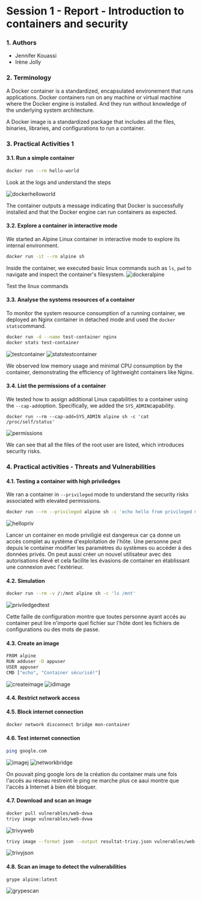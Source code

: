 # Session 1 - Report - Introduction to containers and security

### 1. Authors

- Jennifer Kouassi
- Irène Jolly

### 2. Terminology

A Docker container is a standardized, encapsulated environement that runs applications. Docker containers run on any machine or virtual machine where the Docker engine is installed. And they run without knowledge of the underlying system architecture. 

A Docker image is a standardized package that includes all the files, binaries, libraries, and configurations to run a container. 

### 3. Practical Activities 1

#### 3.1. Run a simple container

````bash 
docker run --rm hello-world
````
Look at the logs and understand the steps

![dockerhelloworld](../session1/images/dockerhelloworld.png)

The container outputs a message indicating that Docker is successfully installed and that the Docker engine can run containers as expected.

#### 3.2. Explore a container in interactive mode

We started an Alpine Linux container in interactive mode to explore its internal environment. 
```bash 
docker run -it --rm alpine sh
```
Inside the container, we executed basic linux commands such as `ls`, `pwd` to navigate and inspect the container's filesystem. 
![dockeralpine](../session1/images/dockeralpine.png)


Test the linux commands

#### 3.3. Analyse the systems resources of a container
To monitor the system resource consumption of a running container, we deployed an Nginx container in detached mode and used the `docker stats`command. 
```bash
docker run -d --name test-container nginx
docker stats test-container
```
![testcontainer](../session1/images/testcontainer.png)
![statstestcontainer](../session1/images/stats.png)

We observed low memory usage and minimal CPU consumption by the container, demonstrating the efficiency of lightweight containers like Nginx. 

#### 3.4. List the permissions of a container
We tested how to assign additional Linux capabilities to a container using the `--cap-add`option. Specifically, we added the `SYS_ADMIN`capability. 
```
docker run --rm --cap-add=SYS_ADMIN alpine sh -c 'cat /proc/self/status'
```
![permissions](../session1/images/permissions.png)

We can see that all the files of the root user are listed, which introduces security risks.

### 4. Practical activities - Threats and Vulnerabilities

#### 4.1. Testing a container with high priviledges
We ran a container in `--privileged` mode to understand the security risks associated with elevated permissions.

```bash 
docker run --rm --privileged alpine sh -c 'echo hello from privileged mode'
```
![hellopriv](../session1/images/hellopriv.png)

Lancer un container en mode priviligié est dangereux car ça donne un accés complet au système d'exploitation de l'hôte. Une personne peut depuis le container modifier les paramètres du systèmes ou accéder à des données privés. On peut aussi créer un nouvel utilisateur avec des autorisations élevé et cela facilite les évasions de container en établissant une connexion avec l'extérieur.

#### 4.2. Simulation

```bash 
docker run --rm -v /:/mnt alpine sh -c 'ls /mnt'
```
![priviledgedtest](../session1/images/priviledgedtest.png)

Cette faille de configuration montre que toutes personne ayant accés au container peut lire n'importe quel fichier sur l'hôte dont les fichiers de configurations ou des mots de passe.

#### 4.3. Create an image

```bash 
FROM alpine
RUN adduser -D appuser
USER appuser
CMD ["echo", "Container sécurisé!"]
```
![createimage](../session1/images/createimage.png)
![idimage](../session1/images/containerid.png)

#### 4.4. Restrict network access

#### 4.5. Block internet connection
```bash
docker network disconnect bridge mon-container
```


#### 4.6. Test internet connection

```bash 
ping google.com 
```
![imagej](./images/testPing.png)
![networkbridge](../session1/images/networkbridge.png)

On pouvait ping google lors de la création du container mais une fois l'accés au réseau restreint le ping ne marche plus ce aaui montre que l'accés à Internet à bien été bloquer.

#### 4.7. Download and scan an image 
```bash
docker pull vulnerables/web-dvwa
trivy image vulnerables/web-dvwa
```
![trivyweb](../session1/images/trivy.png)
```bash
trivy image --format json --output resultat-trivy.json vulnerables/web-dvwa
```
![trivyjson](../session1/images/jsonimage.png)

#### 4.8. Scan an image to detect the vulnerabilities

```bash
grype alpine:latest
```

![grypescan](../session1/images/grypealpine.png)
